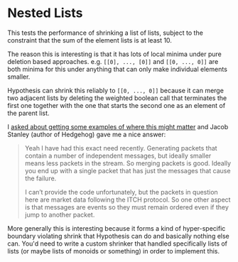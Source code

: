 # Nested Lists

This tests the performance of shrinking a list of lists, subject to the
constraint that the sum of the element lists is at least 10.

The reason this is interesting is that it has lots of local minima under
pure deletion based approaches. e.g. `[[0], ..., [0]]` and `[[0, ..., 0]]` are
both minima for this under anything that can only make individual elements
smaller.

Hypothesis can shrink this reliably to `[[0, ..., 0]]` because it can merge two
adjacent lists by deleting the weighted boolean call that terminates the first
one together with the one that starts the second one as an element of the
parent list.

I [asked about getting some examples of where this might matter](https://twitter.com/DRMacIver/status/993829474696417280)
and Jacob Stanley (author of Hedgehog) gave me a nice answer:

> Yeah I have had this exact need recently. Generating packets that contain a
> number of independent messages, but ideally smaller means less packets in the
> stream. So merging packets is good. Ideally you end up with a single packet
> that has just the messages that cause the failure.
>
> I can’t provide the code unfortunately, but the packets in question here are
> market data following the ITCH protocol. So one other aspect is that messages
> are events so they must remain ordered even if they jump to another packet.

More generally this is interesting because it forms a kind of hyper-specific
boundary violating shrink that Hypothesis can do and basically nothing else
can. You'd need to write a custom shrinker that handled specifically lists of
lists (or maybe lists of monoids or something) in order to implement this.
